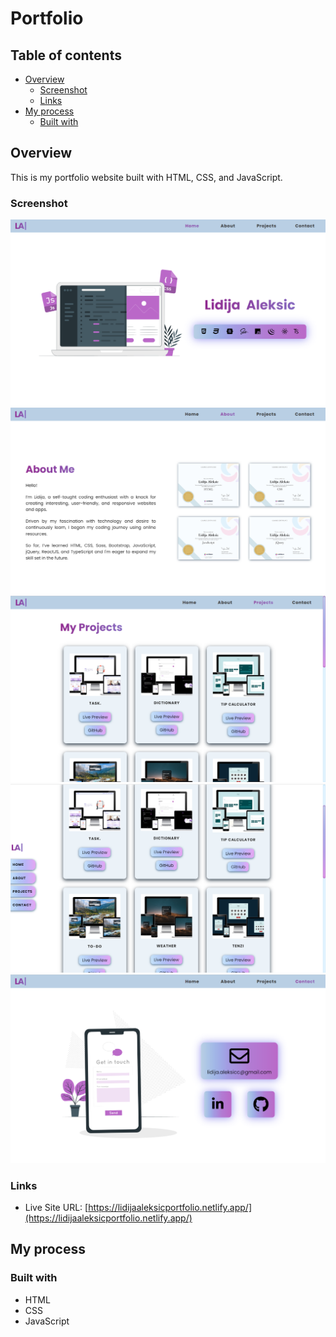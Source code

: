 # Portfolio


## Table of contents

- [Overview](#overview)
  - [Screenshot](#screenshot)
  - [Links](#links)
- [My process](#my-process)
  - [Built with](#built-with)


## Overview

   This is my portfolio website built with HTML, CSS, and JavaScript.

### Screenshot

![](Images/Screenshot_1.png)
![](Images/Screenshot_2.png)
![](Images/Screenshot_3.png)
![](Images/Screenshot_4.png)
![](Images/Screenshot_5.png)



### Links

- Live Site URL: [https://lidijaaleksicportfolio.netlify.app/](https://lidijaaleksicportfolio.netlify.app/)



## My process

### Built with
- HTML
- CSS
- JavaScript
